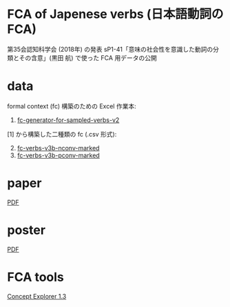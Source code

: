 # FCA of Japenese verbs (日本語動詞の FCA)

第35会認知科学会 (2018年) の発表 sP1-41「意味の社会性を意識した動詞の分類とその含意」(黒田 航) で使った FCA 用データの公開

# data

formal context (fc) 構築のための Excel 作業本:

1. [fc-generator-for-sampled-verbs-v2](fc-generator-for-sampled-verbs-v2.xlsx)

[1] から構築した二種類の fc (.csv 形式):

2. [fc-verbs-v3b-nconv-marked](fc-verbs-v3b-nconv-marked.csv)
3. [fc-verbs-v3b-pconv-marked](fc-verbs-v3b-pconv-marked.csv)

# paper

[PDF](https://www.jcss.gr.jp/meetings/jcss2018/proceedings/pdf/JCSS2018_sP1-41.pdf)

# poster

[PDF](https://www.dropbox.com/s/df3jodnb7ovs96k/poster-verb-classification-jcss35-a0-rev2.pdf?dl=0)

# FCA tools

[Concept Explorer 1.3](http://conexp.sourceforge.net/)
